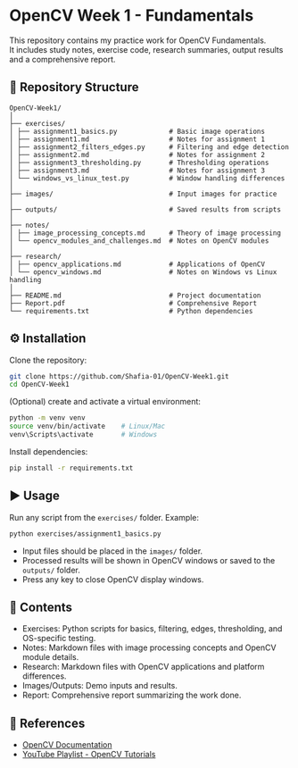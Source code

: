 # OpenCV Week 1 - Fundamentals
This repository contains my practice work for OpenCV Fundamentals.  
It includes study notes, exercise code, research summaries, output results and a comprehensive report.

## 📂 Repository Structure
```
OpenCV-Week1/
│
├── exercises/
│ ├── assignment1_basics.py             # Basic image operations
│ ├── assignment1.md                    # Notes for assignment 1
│ ├── assignment2_filters_edges.py      # Filtering and edge detection
│ ├── assignment2.md                    # Notes for assignment 2
│ ├── assignment3_thresholding.py       # Thresholding operations
│ ├── assignment3.md                    # Notes for assignment 3
│ └── windows_vs_linux_test.py          # Window handling differences
│
├── images/                             # Input images for practice
│
├── outputs/                            # Saved results from scripts
│
├── notes/
│ ├── image_processing_concepts.md      # Theory of image processing
│ └── opencv_modules_and_challenges.md  # Notes on OpenCV modules
│
├── research/
│ ├── opencv_applications.md            # Applications of OpenCV
│ └── opencv_windows.md                 # Notes on Windows vs Linux handling
│
├── README.md                           # Project documentation 
├── Report.pdf                          # Comprehensive Report
└── requirements.txt                    # Python dependencies
```

## ⚙️ Installation
Clone the repository:
```bash
git clone https://github.com/Shafia-01/OpenCV-Week1.git
cd OpenCV-Week1
```

(Optional) create and activate a virtual environment:
```bash
python -m venv venv
source venv/bin/activate    # Linux/Mac
venv\Scripts\activate       # Windows
```

Install dependencies:
```bash
pip install -r requirements.txt
```

## ▶️ Usage
Run any script from the `exercises/` folder. Example:
```bash
python exercises/assignment1_basics.py
```
- Input files should be placed in the `images/` folder.
- Processed results will be shown in OpenCV windows or saved to the `outputs/` folder.
- Press any key to close OpenCV display windows.

## 📌 Contents
- Exercises: Python scripts for basics, filtering, edges, thresholding, and OS-specific testing.
- Notes: Markdown files with image processing concepts and OpenCV module details.
- Research: Markdown files with OpenCV applications and platform differences.
- Images/Outputs: Demo inputs and results.
- Report: Comprehensive report summarizing the work done.

## 🔗 References
- [OpenCV Documentation](https://docs.opencv.org/4.x/d9/df8/tutorial_root.html)
- [YouTube Playlist - OpenCV Tutorials](https://www.youtube.com/playlist?list=PLjMXczUzEYcHvw5YYSU92WrY8IwhTuq7p)

